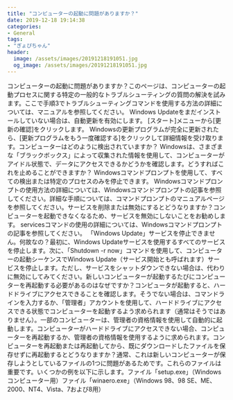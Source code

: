 ```yaml
---
title: "コンピューターの起動に問題がありますか？"
date: 2019-12-18 19:14:38
categories:
- General
tags:
- "ぎょぴちゃん"
header:
  image: /assets/images/20191218191051.jpg
  og_image: /assets/images/20191218191051.jpg
---
```


コンピューターの起動に問題がありますか？このページは、コンピューターの起動プロセスに関する特定の一般的なトラブルシューティングの質問の解決を試みます。ここで手順3でトラブルシューティングコマンドを使用する方法の詳細については、マニュアルを参照してください。 Windows Updateをまだインストールしていない場合は、自動更新を有効にします。 [スタート]メニューから[更新の確認]をクリックします。 Windowsの更新プログラムが完全に更新されたら、[更新プログラムをもう一度確認する]をクリックして詳細情報を受け取ります。コンピューターはどのように検出されていますか？ Windowsは、さまざまな「ブラックボックス」によって収集された情報を使用して、コンピューターがアイドル状態で、データにアクセスできるかどうかを確認します。どうすればこれを止めることができますか？ Windowsコマンドプロンプトを使用して、すべての検出または特定のプロセスのみを停止できます。 Windowsコマンドプロンプトの使用方法の詳細については、Windowsコマンドプロンプトの記事を参照してください。詳細な手順については、コマンドプロンプトのマニュアルページを参照してください。サービスを削除または無効にするとどうなりますか？コンピューターを起動できなくなるため、サービスを無効にしないことをお勧めします。 servicesコマンドの使用の詳細については、Windowsコマンドプロンプトの記事を参照してください。 「Windows Update」サービスを停止できません。何故なの？最初に、Windows Updateサービスを使用するすべてのサービスを停止します。次に、「Shutdown -r now」コマンドを使用して、コンピューターの起動シーケンスでWindows Update（サービス開始とも呼ばれます）サービスを停止します。ただし、サービスをシャットダウンできない場合は、代わりに無効にしてみてください。新しいコンピューターが起動するたびにコンピューターを再起動する必要があるのはなぜですか？コンピュータが起動すると、ハードドライブにアクセスできることを確認します。そうでない場合は、コマンドラインを入力するか、「管理者」アカウントを使用して、ハードドライブにアクセスできる状態でコンピューターを起動するよう求められます（通常はそうではありません）。一部のコンピューターは、管理者の資格情報を使用して自動的に起動します。コンピューターがハードドライブにアクセスできない場合、コンピューターを再起動するか、管理者の資格情報を使用するように求められます。コンピューターを再起動または再起動してから、既にダウンロードしたファイルを保存せずに再起動するとどうなりますか？通常、これは新しいコンピューターが保存しようとしているファイルの1つに問題があるためです。これらのファイルは重要です。いくつかの例を以下に示します。ファイル「setup.exe」（Windowsコンピューター用）ファイル「winaero.exe」（Windows 98、98 SE、ME、2000、NT4、Vista、7および8用）
